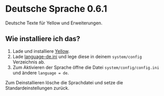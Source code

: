 Deutsche Sprache 0.6.1
======================
Deutsche Texte für Yellow und Erweiterungen.

Wie installiere ich das?
------------------------
1. Lade und installiere [Yellow](https://github.com/datenstrom/yellow/).  
2. Lade [language-de.ini](language-de.ini?raw=true) und lege diese in deinem `system/config` Verzeichnis ab.  
3. Zum Aktivieren der Sprache öffne die Datei `system/config/config.ini` und ändere `language = de`.

Zum Deinstallieren lösche die Sprachdatei und setze die Standardeinstellungen zurück.

